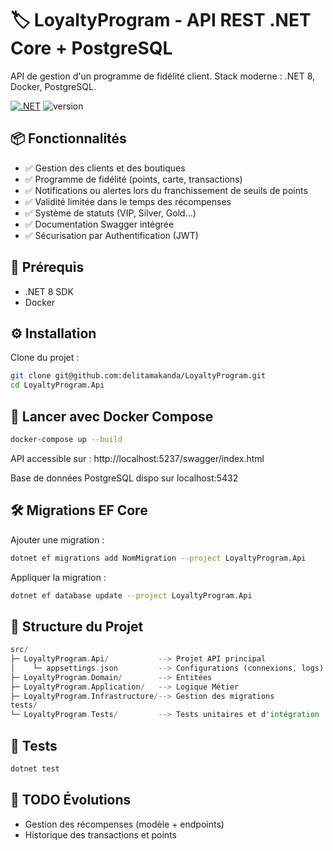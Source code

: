 # 🏷️ LoyaltyProgram - API REST .NET Core + PostgreSQL

API de gestion d'un programme de fidélité client.
Stack moderne : .NET 8, Docker, PostgreSQL.

[![.NET](https://github.com/delitamakanda/LoyaltyProgram/actions/workflows/ci.yml/badge.svg?branch=main&event=push)](https://github.com/delitamakanda/LoyaltyProgram/actions/workflows/ci.yml)
![version](https://img.shields.io/badge/dotnet%20version-net8.0-blue)


## 📦 Fonctionnalités

- ✅ Gestion des clients et des boutiques
- ✅ Programme de fidélité (points, carte, transactions)
- ✅ Notifications ou alertes lors du franchissement de seuils de points
- ✅ Validité limitée dans le temps des récompenses
- ✅ Système de statuts (VIP, Silver, Gold...)
- ✅ Documentation Swagger intégrée
- ✅ Sécurisation par Authentification (JWT)

## 🚀 Prérequis

- .NET 8 SDK
- Docker

## ⚙️ Installation

Clone du projet :

```bash
git clone git@github.com:delitamakanda/LoyaltyProgram.git
cd LoyaltyProgram.Api
```

## 🐳 Lancer avec Docker Compose

```bash
docker-compose up --build
```

API accessible sur : http://localhost:5237/swagger/index.html

Base de données PostgreSQL dispo sur localhost:5432

## 🛠️ Migrations EF Core

Ajouter une migration :

```bash
dotnet ef migrations add NomMigration --project LoyaltyProgram.Api
```

Appliquer la migration :

```bash
dotnet ef database update --project LoyaltyProgram.Api
```

## 📁 Structure du Projet

```rust
src/
├─ LoyaltyProgram.Api/           --> Projet API principal
│    └─ appsettings.json         --> Configurations (connexions, logs)
├─ LoyaltyProgram.Domain/        --> Entitées
├─ LoyaltyProgram.Application/   --> Logique Métier
├─ LoyaltyProgram.Infrastructure/--> Gestion des migrations
tests/
└─ LoyaltyProgram.Tests/         --> Tests unitaires et d'intégration
```

## 🧪 Tests

```bash
dotnet test
```

## 📝 TODO Évolutions

- Gestion des récompenses (modèle + endpoints)
- Historique des transactions et points
